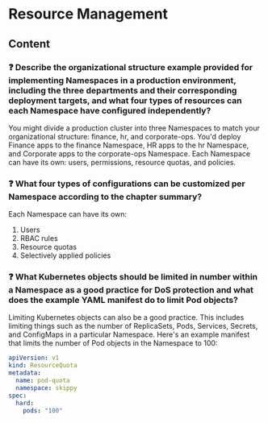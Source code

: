 # Resource Management

## Content

### ❓ Describe the organizational structure example provided for implementing Namespaces in a production environment, including the three departments and their corresponding deployment targets, and what four types of resources can each Namespace have configured independently?
You might divide a production cluster into three Namespaces to match your organizational structure: finance, hr, and corporate-ops. You'd deploy Finance apps to the finance Namespace, HR apps to the hr Namespace, and Corporate apps to the corporate-ops Namespace. Each Namespace can have its own: users, permissions, resource quotas, and policies.

### ❓ What four types of configurations can be customized per Namespace according to the chapter summary?
Each Namespace can have its own:
1. Users
2. RBAC rules
3. Resource quotas
4. Selectively applied policies

### ❓ What Kubernetes objects should be limited in number within a Namespace as a good practice for DoS protection and what does the example YAML manifest do to limit Pod objects?
Limiting Kubernetes objects can also be a good practice. This includes limiting things such as the number of ReplicaSets, Pods, Services, Secrets, and ConfigMaps in a particular Namespace. Here's an example manifest that limits the number of Pod objects in the Namespace to 100:

```yaml
apiVersion: v1
kind: ResourceQuota
metadata:
  name: pod-quota
  namespace: skippy
spec:
  hard:
    pods: "100"
```

